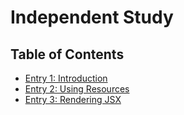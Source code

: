 # Independent Study

## Table of Contents

+ [Entry 1: Introduction](entries/entry1.md)
+ [Entry 2: Using Resources](entries/entry2.md)
+ [Entry 3: Rendering JSX](entries/entry2.md)